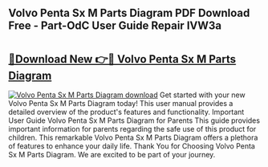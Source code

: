 ## Volvo Penta Sx M Parts Diagram PDF Download Free - Part-OdC User Guide Repair IVW3a

# <h2><a href="http://dft9kd.blite.top/?on=Volvo+Penta+Sx+M+Parts+Diagram">🔗Download New 👉🔴 Volvo Penta Sx M Parts Diagram</a></h2>

[![Volvo Penta Sx M Parts Diagram download](https://i.imgur.com/lujVjoI.png)](http://dft9kd.blite.top/?on=Volvo+Penta+Sx+M+Parts+Diagram)
Get started with your new Volvo Penta Sx M Parts Diagram today! This user manual provides a detailed overview of the product's features and functionality. Important User Guide Volvo Penta Sx M Parts Diagram for Parents This guide provides important information for parents regarding the safe use of this product for children. This remarkable Volvo Penta Sx M Parts Diagram offers a plethora of features to enhance your daily life. Thank You for Choosing Volvo Penta Sx M Parts Diagram. We are excited to be part of your journey.
